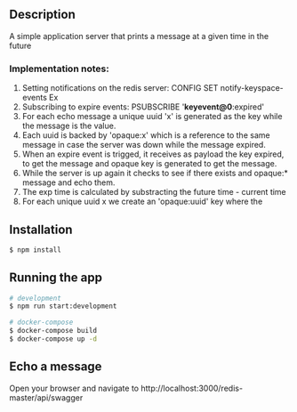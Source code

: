 ## Description
A simple application server that prints a message at a given time in the future

### Implementation notes:

1. Setting notifications on the redis server: CONFIG SET notify-keyspace-events Ex
2. Subscribing to expire events: PSUBSCRIBE '__keyevent@0__:expired'
3. For each echo message a unique uuid 'x' is generated as the key while the message is the value. 
4. Each uuid is backed by 'opaque:x' which is a reference to the same message in case the server was down while the message expired.
5. When an expire event is trigged, it receives as payload the key expired, to get the message and opaque key is generated to get the message. 
5. While the server is up again it checks to see if there exists and opaque:* message and echo them.
5. The exp time is calculated by substracting the future time - current time
6. For each unique uuid x we create an 'opaque:uuid' key where the 

## Installation
```bash
$ npm install
```
## Running the app
```bash
# development
$ npm run start:development

# docker-compose
$ docker-compose build
$ docker-compose up -d
```

## Echo a message
Open your browser and navigate to http://localhost:3000/redis-master/api/swagger



